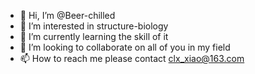 - 👋 Hi, I’m @Beer-chilled
- 👀 I’m interested in structure-biology
- 🌱 I’m currently learning the skill of it
- 💞️ I’m looking to collaborate on all of you in my field
- 📫 How to reach me please contact clx_xiao@163.com

<!---
Beer-chilled/Beer-chilled is a ✨ special ✨ repository because its `README.md` (this file) appears on your GitHub profile.
You can click the Preview link to take a look at your changes.
--->

